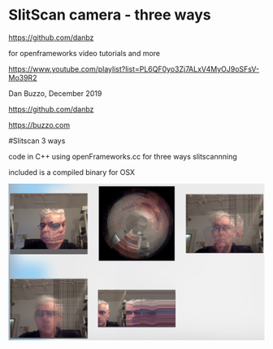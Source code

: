 # SlitScan camera - three ways

https://github.com/danbz


for openframeworks video tutorials and more 

https://www.youtube.com/playlist?list=PL6QF0yo3Zj7ALxV4MyOJ9oSFsV-Mo39R2



Dan Buzzo, December 2019

https://github.com/danbz

https://buzzo.com

#Slitscan 3 ways

code in C++ using openFrameworks.cc for three ways slitscannning

included is a compiled binary for OSX

 ![screenshot](slitscan-3ways-screenshot.jpg)
